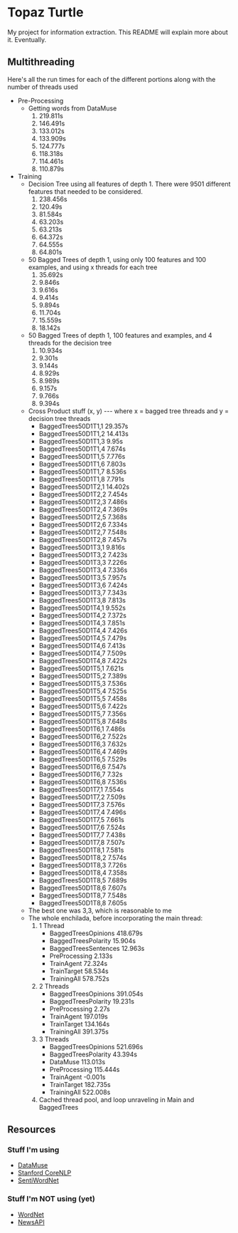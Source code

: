 # Topaz Turtle

My project for information extraction. This README will explain more about it. Eventually.

## Multithreading

Here's all the run times for each of the different portions along with the number of threads used

* Pre-Processing
    * Getting words from DataMuse
        1. 219.811s
        2. 146.491s
        3. 133.012s
        4. 133.909s
        5. 124.777s
        6. 118.318s
        7. 114.461s
        8. 110.879s 
* Training
    * Decision Tree using all features of depth 1. There were 9501 different features that needed to be considered.
        1. 238.456s
        2. 120.49s
        3. 81.584s
        4. 63.203s
        5. 63.213s
        6. 64.372s
        7. 64.555s
        8. 64.801s
    * 50 Bagged Trees of depth 1, using only 100 features and 100 examples, and using x threads for each tree
        1. 35.692s
        2. 9.846s
        3. 9.616s
        4. 9.414s
        5. 9.894s
        6. 11.704s
        7. 15.559s
        8. 18.142s
    * 50 Bagged Trees of depth 1, 100 features and examples, and 4 threads for the decision tree
        1. 10.934s
        2. 9.301s
        3. 9.144s
        4. 8.929s
        5. 8.989s
        6. 9.157s
        7. 9.766s
        8. 9.394s
    * Cross Product stuff (x, y) --- where x = bagged tree threads and y = decision tree threads
        * BaggedTrees50D1T1,1     29.357s
        * BaggedTrees50D1T1,2     14.413s
        * BaggedTrees50D1T1,3     9.95s
        * BaggedTrees50D1T1,4     7.674s
        * BaggedTrees50D1T1,5     7.776s
        * BaggedTrees50D1T1,6     7.803s
        * BaggedTrees50D1T1,7     8.536s
        * BaggedTrees50D1T1,8     7.791s
        * BaggedTrees50D1T2,1     14.402s
        * BaggedTrees50D1T2,2     7.454s
        * BaggedTrees50D1T2,3     7.486s
        * BaggedTrees50D1T2,4     7.369s
        * BaggedTrees50D1T2,5     7.368s
        * BaggedTrees50D1T2,6     7.334s
        * BaggedTrees50D1T2,7     7.548s
        * BaggedTrees50D1T2,8     7.457s
        * BaggedTrees50D1T3,1     9.816s
        * BaggedTrees50D1T3,2     7.423s
        * BaggedTrees50D1T3,3     7.226s
        * BaggedTrees50D1T3,4     7.336s
        * BaggedTrees50D1T3,5     7.957s
        * BaggedTrees50D1T3,6     7.424s
        * BaggedTrees50D1T3,7     7.343s
        * BaggedTrees50D1T3,8     7.813s
        * BaggedTrees50D1T4,1     9.552s
        * BaggedTrees50D1T4,2     7.372s
        * BaggedTrees50D1T4,3     7.851s
        * BaggedTrees50D1T4,4     7.426s
        * BaggedTrees50D1T4,5     7.479s
        * BaggedTrees50D1T4,6     7.413s
        * BaggedTrees50D1T4,7     7.509s
        * BaggedTrees50D1T4,8     7.422s
        * BaggedTrees50D1T5,1     7.621s
        * BaggedTrees50D1T5,2     7.389s
        * BaggedTrees50D1T5,3     7.536s
        * BaggedTrees50D1T5,4     7.525s
        * BaggedTrees50D1T5,5     7.458s
        * BaggedTrees50D1T5,6     7.422s
        * BaggedTrees50D1T5,7     7.356s
        * BaggedTrees50D1T5,8     7.648s
        * BaggedTrees50D1T6,1     7.486s
        * BaggedTrees50D1T6,2     7.522s
        * BaggedTrees50D1T6,3     7.632s
        * BaggedTrees50D1T6,4     7.469s
        * BaggedTrees50D1T6,5     7.529s
        * BaggedTrees50D1T6,6     7.547s
        * BaggedTrees50D1T6,7     7.32s
        * BaggedTrees50D1T6,8     7.536s
        * BaggedTrees50D1T7,1     7.554s
        * BaggedTrees50D1T7,2     7.509s
        * BaggedTrees50D1T7,3     7.576s
        * BaggedTrees50D1T7,4     7.496s
        * BaggedTrees50D1T7,5     7.661s
        * BaggedTrees50D1T7,6     7.524s
        * BaggedTrees50D1T7,7     7.438s
        * BaggedTrees50D1T7,8     7.507s
        * BaggedTrees50D1T8,1     7.581s
        * BaggedTrees50D1T8,2     7.574s
        * BaggedTrees50D1T8,3     7.726s
        * BaggedTrees50D1T8,4     7.358s
        * BaggedTrees50D1T8,5     7.689s
        * BaggedTrees50D1T8,6     7.607s
        * BaggedTrees50D1T8,7     7.548s
        * BaggedTrees50D1T8,8     7.605s
    * The best one was 3,3, which is reasonable to me
    * The whole enchilada, before incorporating the main thread:
        1) 1 Thread
            * BaggedTreesOpinions     418.679s
            * BaggedTreesPolarity     15.904s
            * BaggedTreesSentences    12.963s
            * PreProcessing   2.133s
            * TrainAgent      72.324s
            * TrainTarget     58.534s
            * TrainingAll     578.752s
        2) 2 Threads
            * BaggedTreesOpinions     391.054s
            * BaggedTreesPolarity     19.231s
            * PreProcessing   2.27s
            * TrainAgent      197.019s
            * TrainTarget     134.164s
            * TrainingAll     391.375s    
        3) 3 Threads
            * BaggedTreesOpinions     521.696s
            * BaggedTreesPolarity     43.394s
            * DataMuse        113.013s
            * PreProcessing   115.444s
            * TrainAgent      -0.001s
            * TrainTarget     182.735s
            * TrainingAll     522.008s
        4) Cached thread pool, and loop unraveling in Main and BaggedTrees


## Resources

### Stuff I'm using

* [DataMuse](http://www.datamuse.com/api/)
* [Stanford CoreNLP](https://stanfordnlp.github.io/CoreNLP/simple.html)
* [SentiWordNet](http://sentiwordnet.isti.cnr.it/)

### Stuff I'm NOT using (yet)

* [WordNet](https://wordnet.princeton.edu/)
* [NewsAPI](https://newsapi.org/)
